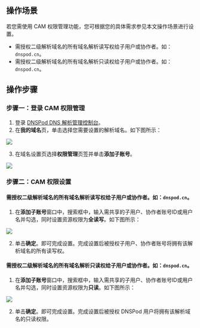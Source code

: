 ## 操作场景
若您需使用 CAM 权限管理功能，您可根据您的具体需求参见本文操作场景进行设置。
- 需授权二级解析域名的所有域名解析读写权给子用户或协作者。如：`dnspod.cn`。
- 需授权二级解析域名的所有域名解析只读权给子用户或协作者。如：`dnspod.cn`。

## 操作步骤

### 步骤一：登录 CAM 权限管理

1. 登录 [DNSPod DNS 解析管理控制台](https://console.dnspod.cn/dns/list)。
2. 在**我的域名**页，单击选择您需要设置的解析域名。如下图所示：

![](https://qcloudimg.tencent-cloud.cn/raw/2c2aec7a837fc0095355e985cdef63e2.png)

3. 在域名设置页选择**权限管理**页签并单击**添加子账号**。


![](https://qcloudimg.tencent-cloud.cn/raw/77c5894901bc802692ff53e2373e801a.png)

### 步骤二：CAM 权限设置

#### 需授权二级解析域名的所有域名解析读写权给子用户或协作者。如：`dnspod.cn`。


1. 在**添加子账号**窗口中，搜索框中，输入需共享的子用户、协作者账号ID或用户名并勾选，同时设置资源权限为**全读写**。如下图所示：

![](https://qcloudimg.tencent-cloud.cn/raw/87d50995cc3c56c242f565108fad1f88.png)

2. 单击**确定**。即可完成设置。完成设置后被授权子用户、协作者账号将拥有该解析域名的所有读写权。


#### 需授权二级解析域名的所有域名解析只读权给子用户或协作者。如：`dnspod.cn`。

1. 在**添加子账号**窗口中，搜索框中，输入需共享的子用户、协作者账号ID或用户名并勾选，同时设置资源权限为**只读**。如下图所示：

![](https://qcloudimg.tencent-cloud.cn/raw/527fea2b53b96e240abe36e33cc219d6.png)

2. 单击**确定**。即可完成设置。完成设置后被授权 DNSPod 用户将拥有该解析域名的只读权限。

